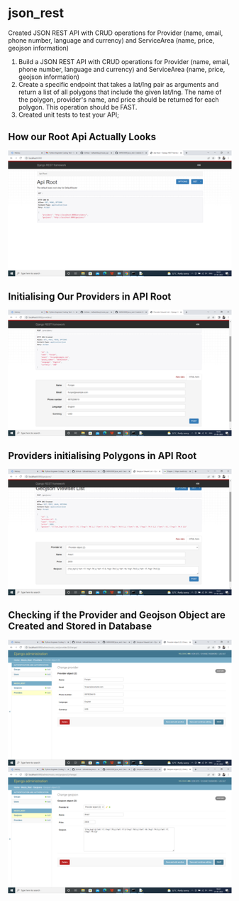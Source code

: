 # json_rest
Created JSON REST API with CRUD operations for Provider (name, email, phone number, language and currency) and ServiceArea (name, price, geojson information)

1. Build a JSON REST API with CRUD operations for Provider (name, email, phone number, language and currency) and ServiceArea (name, price, geojson information)
2. Create a specific endpoint that takes a lat/lng pair as arguments and return a list of all polygons that include the given lat/lng. The name of the polygon, provider's name, and price should be returned for each polygon. This operation should be FAST.
3. Created unit tests to test your API;




## How our Root Api Actually Looks
![](preview/root.png)



## Initialising Our Providers in API Root
![](preview/provider_setup.png)




## Providers initialising Polygons in API Root
![](preview/polygon.png)





## Checking if the Provider and Geojson Object are Created and Stored in Database
![](preview/provider.png)
![](preview/geojson.png)
